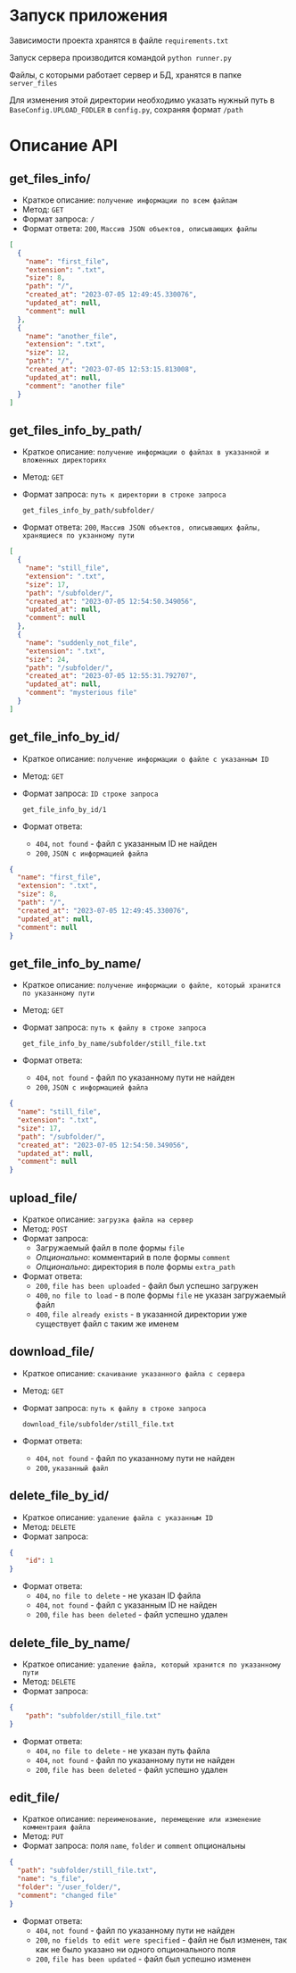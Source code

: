 # Запуск приложения
Зависимости проекта хранятся в файле `requirements.txt`

Запуск сервера производится командой `python runner.py`

Файлы, с которыми работает сервер и БД, хранятся в папке `server_files`

Для изменения этой директории необходимо указать нужный путь в `BaseConfig.UPLOAD_FODLER` в `config.py`, сохраняя формат `/path`

# Описание API
## get_files_info/
- Краткое описание: `получение информации по всем файлам`
- Метод: `GET`
- Формат запроса: `/`
- Формат ответа: `200`, `Массив JSON объектов, описывающих файлы`
```JSON
[
  {
    "name": "first_file",
    "extension": ".txt",
    "size": 8,
    "path": "/",
    "created_at": "2023-07-05 12:49:45.330076",
    "updated_at": null,
    "comment": null
  },
  {
    "name": "another_file",
    "extension": ".txt",
    "size": 12,
    "path": "/",
    "created_at": "2023-07-05 12:53:15.813008",
    "updated_at": null,
    "comment": "another file"
  }
]
```

## get_files_info_by_path/
- Краткое описание: `получение информации о файлах в указанной и вложенных директориях`
- Метод: `GET`
- Формат запроса: `путь к директории в строке запроса`

    `get_files_info_by_path/subfolder/`
- Формат ответа: `200`, `Массив JSON объектов, описывающих файлы, хранящиеся по укзанному пути`
```JSON
[
  {
    "name": "still_file",
    "extension": ".txt",
    "size": 17,
    "path": "/subfolder/",
    "created_at": "2023-07-05 12:54:50.349056",
    "updated_at": null,
    "comment": null
  },
  {
    "name": "suddenly_not_file",
    "extension": ".txt",
    "size": 24,
    "path": "/subfolder/",
    "created_at": "2023-07-05 12:55:31.792707",
    "updated_at": null,
    "comment": "mysterious file"
  }
]
```

## get_file_info_by_id/
- Краткое описание: `получение информации о файле с указанным ID`
- Метод: `GET`
- Формат запроса: `ID строке запроса`

    `get_file_info_by_id/1`
- Формат ответа: 
    + `404`, `not found` - файл с указанным ID не найден
    + `200`, `JSON с информацией файла`
```JSON
{
  "name": "first_file",
  "extension": ".txt",
  "size": 8,
  "path": "/",
  "created_at": "2023-07-05 12:49:45.330076",
  "updated_at": null,
  "comment": null
}
```

## get_file_info_by_name/
- Краткое описание: `получение информации о файле, который хранится по указанному пути`
- Метод: `GET`
- Формат запроса: `путь к файлу в строке запроса`

    `get_file_info_by_name/subfolder/still_file.txt`
- Формат ответа: 
    + `404`, `not found` - файл по указанному пути не найден
    + `200`, `JSON с информацией файла`
```JSON
{
  "name": "still_file",
  "extension": ".txt",
  "size": 17,
  "path": "/subfolder/",
  "created_at": "2023-07-05 12:54:50.349056",
  "updated_at": null,
  "comment": null
}
```

## upload_file/
- Краткое описание: `загрузка файла на сервер`
- Метод: `POST`
- Формат запроса:
    + Загружаемый файл в поле формы `file`
    + *Опционально*: комментарий в поле формы `comment`
    + *Опционально*: директория в поле формы `extra_path`
- Формат ответа: 
    + `200`, `file has been uploaded` - файл был успешно загружен
    + `400`, `no file to load` - в поле формы `file` не указан загружаемый файл
    + `400`, `file already exists` - в указанной директории уже существует файл с таким же именем

## download_file/
- Краткое описание: `скачивание указанного файла с сервера`
- Метод: `GET`
- Формат запроса: `путь к файлу в строке запроса`

    `download_file/subfolder/still_file.txt`
- Формат ответа: 
    + `404`, `not found` - файл по указанному пути не найден
    + `200`, `указанный файл`

## delete_file_by_id/
- Краткое описание: `удаление файла с указанным ID`
- Метод: `DELETE`
- Формат запроса:
```JSON
{
    "id": 1
}
```
- Формат ответа: 
    + `404`, `no file to delete` - не указан ID файла
    + `404`, `not found` - файл с указанным ID не найден
    + `200`, `file has been deleted` - файл успешно удален

## delete_file_by_name/
- Краткое описание: `удаление файла, который хранится по указанному пути`
- Метод: `DELETE`
- Формат запроса:
```JSON
{
    "path": "subfolder/still_file.txt"
}
```
- Формат ответа: 
    + `404`, `no file to delete` - не указан путь файла
    + `404`, `not found` - файл по указанному пути не найден
    + `200`, `file has been deleted` - файл успешно удален

## edit_file/
- Краткое описание: `переименование, перемещение или изменение комментраия файла`
- Метод: `PUT`
- Формат запроса: поля `name`, `folder` и `comment` опциональны
```JSON
{
  "path": "subfolder/still_file.txt",
  "name": "s_file",
  "folder": "/user_folder/",
  "comment": "changed file"
}
```
- Формат ответа: 
    + `404`, `not found` - файл по указанному пути не найден
    + `200`, `no fields to edit were specified` - файл не был изменен, так как не было указано ни одного опционального поля
    + `200`, `file has been updated` - файл был успешно изменен